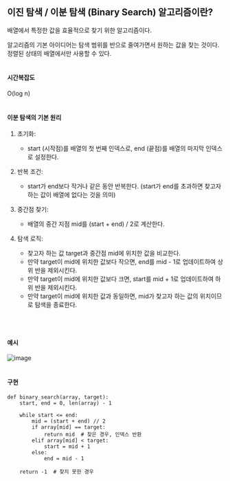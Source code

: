 ## 이진 탐색 / 이분 탐색 (Binary Search) 알고리즘이란?
배열에서 특정한 값을 효율적으로 찾기 위한 알고리즘이다.

알고리즘의 기본 아이디어는 탐색 범위를 반으로 줄여가면서 원하는 값을 찾는 것이다. 정렬된 상태의 배열에서만 사용할 수 있다.
<br></br>


#### 시간복잡도
O(log n)
<br></br>


#### 이분 탐색의 기본 원리
1. 초기화:
    * start (시작점)를 배열의 첫 번째 인덱스로, end (끝점)를 배열의 마지막 인덱스로 설정한다.
      
2. 반복 조건:
    * start가 end보다 작거나 같은 동안 반복한다. (start가 end를 초과하면 찾고자 하는 값이 배열에 없다는 것을 의미)
      
3. 중간점 찾기:
    * 배열의 중간 지점 mid를 (start + end) / 2로 계산한다.
      
4. 탐색 로직:
    * 찾고자 하는 값 target과 중간점 mid에 위치한 값을 비교한다.
    * 만약 target이 mid에 위치한 값보다 작으면, end를 mid - 1로 업데이트하여 상위 반을 제외시킨다.
    * 만약 target이 mid에 위치한 값보다 크면, start를 mid + 1로 업데이트하여 하위 반을 제외시킨다.
    * 만약 target이 mid에 위치한 값과 동일하면, mid가 찾고자 하는 값의 위치이므로 탐색을 종료한다.

<br></br>

#### 예시
![image](https://github.com/ehdbs0903/Computer-Science/assets/82309982/584e8122-b629-4f13-a15a-014c6cdc499e)
<br></br>


#### 구현
```
def binary_search(array, target):
    start, end = 0, len(array) - 1

    while start <= end:
        mid = (start + end) // 2
        if array[mid] == target:
            return mid  # 찾은 경우, 인덱스 반환
        elif array[mid] < target:
            start = mid + 1
        else:
            end = mid - 1

    return -1  # 찾지 못한 경우
```
